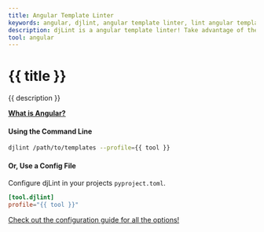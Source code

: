 ```yaml
---
title: Angular Template Linter
keywords: angular, djlint, angular template linter, lint angular templates
description: djLint is a angular template linter! Take advantage of the pre-build profile when linting and formatting your templates with djLint.
tool: angular
---
```


# {{ title }}

{{ description }}

**[What is Angular?](https://angular.io/guide/template-syntax)**

#### Using the Command Line

```bash
djlint /path/to/templates --profile={{ tool }}
```

#### Or, Use a Config File

Configure djLint in your projects `pyproject.toml`.

```toml
[tool.djlint]
profile="{{ tool }}"
```

<div class="box notification is-info is-light">
    <span class="icon is-large"><i class="fas fa-2x fa-arrow-circle-right"></i></span><div class="my-auto ml-3 is-inline-block"><a href="/docs/configuration/">Check out the configuration guide for all the options!</a></div>
</div>
